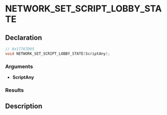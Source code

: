 # NETWORK_SET_SCRIPT_LOBBY_STATE

## Declaration
```cpp
// 0x17767D95
void NETWORK_SET_SCRIPT_LOBBY_STATE(ScriptAny);
```

### Arguments
- **ScriptAny**

### Results

## Description
